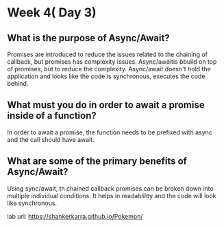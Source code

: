 # Week 4( Day 3)

## What is the purpose of Async/Await?
Promises are introduced to reduce the issues related to the chaining of callback, but promises has complexity issues. Async/awaitis bbuild on top of promises, but to  reduce the complexity.  Async/await doesn't hold the application and looks like the code is synchronous, executes the code behind.

## What must you do in order to await a promise inside of a function?

In order to await a promise, the function needs to be prefixed with async and the call should have await.

## What are some of the primary benefits of Async/Await?

Using sync/await, th chained callback promises can be broken down into multiple individual conditions. It helps in readablility and the code will look like  synchronous.

lab url: https://shankerkarra.github.io/Pokemon/